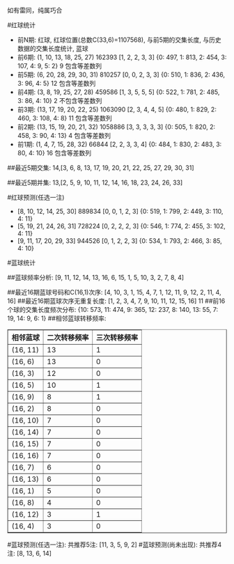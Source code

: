 <!-- 
.. title: 双色球2015144期(2015-12-08)数据分析报告
.. slug: slott-2015144-2015-12-08-report
.. date: 2015-12-09 08:00:00 UTC+08:00
.. tags: Lottery
.. link: 
.. description: 
.. type: text
-->

如有雷同，纯属巧合

<!-- TEASER_END-->

#红球统计

- 前N期: 红球, 红球位置(总数C(33,6)=1107568), 与前5期的交集长度, 与历史数据的交集长度统计, 蓝球
- 前6期: (1, 10, 13, 18, 25, 27) 162393 [1, 2, 2, 3, 3] {0: 497, 1: 813, 2: 454, 3: 107, 4: 9, 5: 2} 9 包含等差数列
- 前5期: (6, 20, 28, 29, 30, 31) 810257 [0, 0, 2, 3, 3] {0: 510, 1: 836, 2: 436, 3: 96, 4: 5} 12 包含等差数列
- 前4期: (3, 8, 19, 25, 27, 28) 459586 [1, 3, 5, 5, 5] {0: 522, 1: 781, 2: 485, 3: 86, 4: 10} 2 不包含等差数列
- 前3期: (13, 17, 19, 20, 22, 25) 1063090 [2, 3, 4, 4, 5] {0: 480, 1: 829, 2: 460, 3: 108, 4: 8} 11 包含等差数列
- 前2期: (13, 15, 19, 20, 21, 32) 1058886 [3, 3, 3, 3, 3] {0: 505, 1: 820, 2: 458, 3: 90, 4: 13} 4 包含等差数列
- 前1期: (1, 4, 7, 15, 28, 32) 66844 [2, 2, 3, 3, 4] {0: 484, 1: 830, 2: 483, 3: 80, 4: 10} 16 包含等差数列

##最近5期交集:
14,[3, 6, 8, 13, 17, 19, 20, 21, 22, 25, 27, 29, 30, 31]

##最近5期并集:
13,[2, 5, 9, 10, 11, 12, 14, 16, 18, 23, 24, 26, 33]

#红球预测(任选一注)

- [8, 10, 12, 14, 25, 30] 889834 [0, 0, 1, 2, 3] {0: 519, 1: 799, 2: 449, 3: 110, 4: 11}
- [5, 19, 21, 24, 26, 31] 728224 [0, 2, 2, 2, 3] {0: 546, 1: 774, 2: 455, 3: 102, 4: 11}
- [9, 11, 17, 20, 29, 33] 944526 [0, 1, 2, 2, 3] {0: 534, 1: 793, 2: 466, 3: 85, 4: 10}

#蓝球统计

##蓝球频率分析:
[9, 11, 12, 14, 13, 16, 6, 15, 1, 5, 10, 3, 2, 7, 8, 4]

##最近16期蓝球号码和C(16,1)次序:
 [4, 10, 3, 1, 15, 4, 7, 1, 12, 11, 9, 12, 2, 11, 4, 16]
##最近16期蓝球次序无重复长度:
 [1, 2, 3, 4, 7, 9, 10, 11, 12, 15, 16] 11
##前16个球的交集长度频次分布:
{10: 573, 11: 474, 9: 365, 12: 237, 8: 140, 13: 55, 7: 19, 14: 9, 6: 1}
##相邻蓝球转移频率:
 <table border="1" class="table table-striped dataframe">
  <thead>
    <tr style="text-align: right;">
      <th>相邻蓝球</th>
      <th>二次转移频率</th>
      <th>三次转移频率</th>
    </tr>
  </thead>
  <tbody>
    <tr>
      <td>(16, 11)</td>
      <td>13</td>
      <td>1</td>
    </tr>
    <tr>
      <td>(16, 6)</td>
      <td>13</td>
      <td>0</td>
    </tr>
    <tr>
      <td>(16, 3)</td>
      <td>12</td>
      <td>0</td>
    </tr>
    <tr>
      <td>(16, 5)</td>
      <td>10</td>
      <td>1</td>
    </tr>
    <tr>
      <td>(16, 9)</td>
      <td>8</td>
      <td>1</td>
    </tr>
    <tr>
      <td>(16, 2)</td>
      <td>8</td>
      <td>0</td>
    </tr>
    <tr>
      <td>(16, 10)</td>
      <td>7</td>
      <td>0</td>
    </tr>
    <tr>
      <td>(16, 14)</td>
      <td>7</td>
      <td>0</td>
    </tr>
    <tr>
      <td>(16, 15)</td>
      <td>7</td>
      <td>0</td>
    </tr>
    <tr>
      <td>(16, 16)</td>
      <td>7</td>
      <td>0</td>
    </tr>
    <tr>
      <td>(16, 7)</td>
      <td>6</td>
      <td>0</td>
    </tr>
    <tr>
      <td>(16, 13)</td>
      <td>6</td>
      <td>0</td>
    </tr>
    <tr>
      <td>(16, 1)</td>
      <td>5</td>
      <td>0</td>
    </tr>
    <tr>
      <td>(16, 8)</td>
      <td>4</td>
      <td>0</td>
    </tr>
    <tr>
      <td>(16, 12)</td>
      <td>3</td>
      <td>1</td>
    </tr>
    <tr>
      <td>(16, 4)</td>
      <td>3</td>
      <td>0</td>
    </tr>
  </tbody>
</table>
#蓝球预测(任选一注):
共推荐5注: [11, 3, 5, 9, 2]
#蓝球预测(尚未出现):
共推荐4注: [8, 13, 6, 14]

